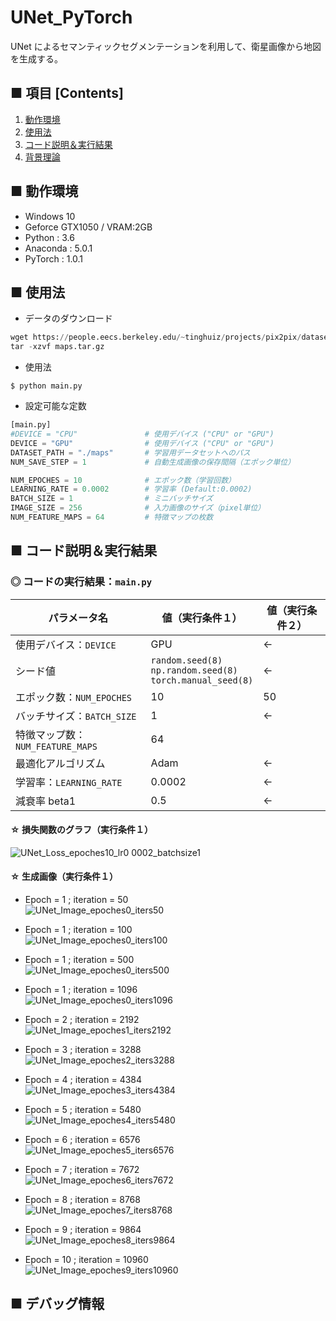 # UNet_PyTorch
UNet によるセマンティックセグメンテーションを利用して、衛星画像から地図を生成する。<br>

## ■ 項目 [Contents]
1. [動作環境](#動作環境)
1. [使用法](#使用法)
1. [コード説明＆実行結果](#コード説明＆実行結果)
1. [背景理論](https://github.com/Yagami360/My_NoteBook/blob/master/%E6%83%85%E5%A0%B1%E5%B7%A5%E5%AD%A6/%E6%83%85%E5%A0%B1%E5%B7%A5%E5%AD%A6_%E6%A9%9F%E6%A2%B0%E5%AD%A6%E7%BF%92_%E7%94%9F%E6%88%90%E3%83%A2%E3%83%87%E3%83%AB.md#UNet)

## ■ 動作環境

- Windows 10
- Geforce GTX1050 / VRAM:2GB
- Python : 3.6
- Anaconda : 5.0.1
- PyTorch : 1.0.1

## ■ 使用法

- データのダウンロード
```python
wget https://people.eecs.berkeley.edu/~tinghuiz/projects/pix2pix/datasets/maps.tar.gz
tar -xzvf maps.tar.gz
```

- 使用法
```
$ python main.py
```

- 設定可能な定数

```python
[main.py]
#DEVICE = "CPU"               # 使用デバイス ("CPU" or "GPU")
DEVICE = "GPU"                # 使用デバイス ("CPU" or "GPU")
DATASET_PATH = "./maps"       # 学習用データセットへのパス
NUM_SAVE_STEP = 1             # 自動生成画像の保存間隔（エポック単位）

NUM_EPOCHES = 10              # エポック数（学習回数）
LEARNING_RATE = 0.0002        # 学習率 (Default:0.0002)
BATCH_SIZE = 1                # ミニバッチサイズ
IMAGE_SIZE = 256              # 入力画像のサイズ（pixel単位）
NUM_FEATURE_MAPS = 64         # 特徴マップの枚数
```


<a id="コード説明＆実行結果"></a>

## ■ コード説明＆実行結果

### ◎ コードの実行結果：`main.py`

|パラメータ名|値（実行条件１）|値（実行条件２）|
|---|---|---|
|使用デバイス：`DEVICE`|GPU|←|
|シード値|`random.seed(8)`<br>`np.random.seed(8)`<br>`torch.manual_seed(8)`|←|
|エポック数：`NUM_EPOCHES`|10|50|
|バッチサイズ：`BATCH_SIZE`|1|←|
|特徴マップ数：`NUM_FEATURE_MAPS`|64|
|最適化アルゴリズム|Adam|←|
|学習率：`LEARNING_RATE`|0.0002|←|
|減衰率 beta1|0.5|←|

#### ☆ 損失関数のグラフ（実行条件１）
![UNet_Loss_epoches10_lr0 0002_batchsize1](https://user-images.githubusercontent.com/25688193/57000545-2d20f080-6bef-11e9-84c1-b2687067b04c.png)<br>

#### ☆ 生成画像（実行条件１）

- Epoch = 1 ; iteration = 50<br>
![UNet_Image_epoches0_iters50](https://user-images.githubusercontent.com/25688193/56968890-f0c5a400-6b9e-11e9-978a-dcfcbc115a06.png)<br>

- Epoch = 1 ; iteration = 100<br>
![UNet_Image_epoches0_iters100](https://user-images.githubusercontent.com/25688193/56968891-f15e3a80-6b9e-11e9-809b-a2589e15966b.png)<br>

- Epoch = 1 ; iteration = 500<br>
![UNet_Image_epoches0_iters500](https://user-images.githubusercontent.com/25688193/56969995-31262180-6ba1-11e9-9a06-aa80e018a3af.png)<br>

- Epoch = 1 ; iteration = 1096<br>
![UNet_Image_epoches0_iters1096](https://user-images.githubusercontent.com/25688193/56969999-34211200-6ba1-11e9-84cf-497b07965b46.png)<br>

- Epoch = 2 ; iteration = 2192<br>
![UNet_Image_epoches1_iters2192](https://user-images.githubusercontent.com/25688193/56969943-1b186100-6ba1-11e9-985c-fe138901becf.png)<br>

- Epoch = 3 ; iteration = 3288<br>
![UNet_Image_epoches2_iters3288](https://user-images.githubusercontent.com/25688193/56970130-734f6300-6ba1-11e9-9119-56cafc358ca3.png)<br>

- Epoch = 4 ; iteration = 4384<br>
![UNet_Image_epoches3_iters4384](https://user-images.githubusercontent.com/25688193/57000615-72452280-6bef-11e9-9636-42c69e788727.png)<br>

- Epoch = 5 ; iteration = 5480<br>
![UNet_Image_epoches4_iters5480](https://user-images.githubusercontent.com/25688193/57000602-6bb6ab00-6bef-11e9-9ec2-6c0ddec4f72e.png)<br>

- Epoch = 6 ; iteration = 6576<br>
![UNet_Image_epoches5_iters6576](https://user-images.githubusercontent.com/25688193/57000597-68232400-6bef-11e9-97a2-bd2250056b78.png)<br>

- Epoch = 7 ; iteration = 7672<br>
![UNet_Image_epoches6_iters7672](https://user-images.githubusercontent.com/25688193/57000594-648f9d00-6bef-11e9-9b7f-f9539d90ba5a.png)<br>

- Epoch = 8 ; iteration = 8768<br>
![UNet_Image_epoches7_iters8768](https://user-images.githubusercontent.com/25688193/57000589-60637f80-6bef-11e9-9bc6-bd74adb64691.png)<br>

- Epoch = 9 ; iteration = 9864<br>
![UNet_Image_epoches8_iters9864](https://user-images.githubusercontent.com/25688193/57000572-52adfa00-6bef-11e9-96f0-f47c9a1f448c.png)<br>

- Epoch = 10 ; iteration = 10960<br>
![UNet_Image_epoches9_iters10960](https://user-images.githubusercontent.com/25688193/57000557-42961a80-6bef-11e9-9941-00f80719191f.png)<br>

## ■ デバッグ情報
